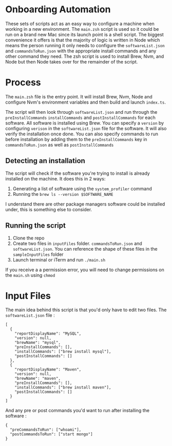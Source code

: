 # Onboarding Automation

These sets of scripts act as an easy way to configure a machine when working in a new environment. The `main.zsh` script is used so it could be run on a brand new Mac since its launch point is a shell script. The biggest convenience it offers is that the majority of logic is written in Node which means the person running it only needs to configure the `softwareList.json` and `commandsToRun.json` with the appropriate install commands and any other command they need. The zsh script is used to install Brew, Nvm, and Node but then Node takes over for the remainder of the script.

# Process

The `main.zsh` file is the entry point. It will install Brew, Nvm, Node and configure Nvm's environment variables and then build and launch `index.ts`.

The script will then look through `softwareList.json` and run through the `preInstallCommands` `installCommands` and `postInstallCommands` for each software. All software is installed using Brew. You can specify a `version` by configuring `verison` in the `softwareList.json` file for the software. It will also verify the installation once done. You can also specify commands to run before installation by adding them to the `preInstallCommands` key in `commandsToRun.json` as well as `postInstallCommands`

## Detecting an installation

The script will check if the software you're trying to install is already installed on the machine. It does this in 2 ways:

1. Generating a list of software using the `system_profiler` command
2. Running the `brew ls --version $SOFTWARE_NAME`

I understand there are other package managers software could be installed under, this is something else to consider.

## Running the script

1. Clone the repo
2. Create two files in `inputFiles` folder. `commandsToRun.json` and `softwareList.json`. You can reference the shape of these files in the `sampleInputFiles` folder
3. Launch terminal or iTerm and run `./main.sh`

If you receive a a permission error, you will need to change permissions on the `main.sh` using `chmod`

# Input Files

The main idea behind this script is that you'd only have to edit two files. The `softwareList.json` file :
```
[
  {
    "reportDisplayName": "MySQL",
    "version": null,
    "brewName": "mysql",
    "preInstallCommands": [],
    "installCommands": ["brew install mysql"],
    "postInstallCommands": []
  },
  {
    "reportDisplayName": "Maven",
    "version": null,
    "brewName": "maven",
    "preInstallCommands": [],
    "installCommands": ["brew install maven"],
    "postInstallCommands": []
  }
]
```
And any pre or post commands you'd want to run after installing the software :
```
{
  "preCommandsToRun": ["whoami"],
  "postCommandsToRun": ["start mongo"]
}
```

